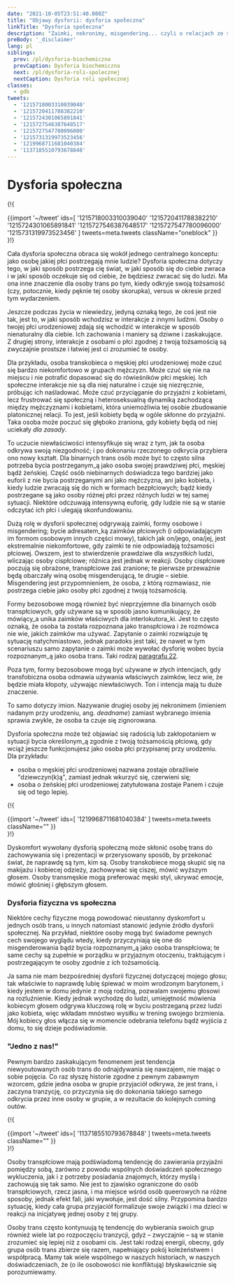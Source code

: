 ```yaml
---
date: "2021-10-05T23:51:40.080Z"
title: "Objawy dysforii: dysforia społeczna"
linkTitle: "Dysforia społeczna"
description: "Zaimki, nekronimy, misgendering... czyli o relacjach ze społeczeństwem"
preBody: '_disclaimer'
lang: pl
siblings:
  prev: /pl/dysforia-biochemiczna
  prevCaption: Dysforia biochemiczna
  next: /pl/dysforia-roli-spolecznej
  nextCaption: Dysforia roli społecznej
classes:
  - gdb
tweets:
  - '1215718003310039040'
  - '1215720411788382210'
  - '1215724301065891841'
  - '1215727546387648517'
  - '1215727547780096000'
  - '1215731319973523456'
  - '1219968711681040384'
  - '1137185510793678848'
---
```


# Dysforia społeczna

{!{ <div class="gutter">{{import '~/tweet' ids=[
  '1215718003310039040'
  '1215720411788382210'
  '1215724301065891841'
  '1215727546387648517'
  '1215727547780096000'
  '1215731319973523456'
] tweets=meta.tweets className="oneblock" }} </div> }!}

Cała dysforia społeczna obraca się wokół jednego centralnego konceptu: jako osobę jakiej płci postrzegają mnie ludzie? Dysforia społeczna dotyczy tego, w jaki sposób postrzega cię świat, w jaki sposób się do ciebie zwraca i w jaki sposób oczekuje się od ciebie, że będziesz zwracać się do ludzi. Ma ona inne znaczenie dla osoby trans po tym, kiedy odkryje swoją tożsamość (czy, potocznie, kiedy pęknie tej osoby skorupka), versus w okresie przed tym wydarzeniem.

Jeszcze podczas życia w niewiedzy, jedyną oznaką tego, że coś jest nie tak, jest to, w jaki sposób wchodzisz w interakcje z innymi ludźmi. Osoby o twojej płci urodzeniowej zdają się wchodzić w interakcje w sposób nienaturalny dla ciebie. Ich zachowania i maniery są dziwne i zaskakujące. Z drugiej strony, interakcje z osobami o płci zgodnej z twoją tożsamością są zwyczajnie prostsze i łatwiej jest ci zrozumieć te osoby.

Dla przykładu, osoba transkobieca o męskiej płci urodzeniowej może czuć się bardzo niekomfortowo w grupach mężczyzn. Może czuć się nie na miejscu i nie potrafić dopasować się do rówieśników płci męskiej. Ich społeczne interakcje nie są dla niej naturalne i czuje się niezręcznie, próbując ich naśladować. Może czuć przyciąganie do przyjaźni z kobietami, lecz frustrować się społeczną i heteroseksualną dynamiką zachodzącą między mężczyznami i kobietami, która uniemożliwia tej osobie zbudowanie platonicznej relacji. To jest, jeśli kobiety będą w ogóle skłonne do przyjaźni. Taka osoba może poczuć się głęboko zraniona, gdy kobiety będą od niej uciekały *dla zasady*.

To uczucie niewłaściwości intensyfikuje się wraz z tym, jak ta osoba odkrywa swoją niezgodność; i po dokonaniu rzeczonego odkrycia przybiera ono nowy kształt. Dla binarnych trans osób może być to często silna potrzeba bycia postrzeganym_ą jako osoba swojej prawdziwej płci, męskiej bądź żeńskiej. Część osób niebinarnych doświadcza tego bardziej jako euforii z nie bycia postrzeganymi ani jako mężczyzna, ani jako kobieta, i kiedy ludzie zwracają się do nich w formach bezpłciowych; bądź kiedy postrzegane są jako osoby różnej płci przez różnych ludzi w tej samej sytuacji. Niektóre odczuwają intensywną euforię, gdy ludzie nie są w stanie odczytać ich płci i ulegają skonfundowaniu.

Dużą rolę w dysforii społecznej odgrywają zaimki, formy osobowe i misgendering; bycie adresatem_ką zaimków płciowych (i odpowiadającym im formom osobowym innych części mowy), takich jak on/jego, ona/jej, jest ekstremalnie niekomfortowe, gdy zaimki te nie odpowiadają tożsamości płciowej. Owszem, jest to stwierdzenie prawdziwe dla *wszystkich* ludzi, wliczając osoby cispłciowe; różnica jest jednak w reakcji. Osoby cispłciowe poczują się obrażone, transpłciowe zaś zranione; te pierwsze przeważnie będą obarczały winą osobę misgenderującą, te drugie – siebie. Misgendering jest przypomnieniem, że osoba, z którą rozmawiasz, nie postrzega ciebie jako osoby płci zgodnej z twoją tożsamością.

Formy bezosobowe mogą również być nieprzyjemne dla binarnych osób transpłciowych, gdy używane są w sposób jasno komunikujący, że mówiący_a unika zaimków właściwych dla interlokutora_ki. Jest to często oznaką, że osoba ta została rozpoznana jako transpłciowa i że rozmówca nie wie, jakich zaimków ma używać. Zapytanie o zaimki rozwiązuje tę sytuację natychmiastowo, jednak paradoks jest taki, że nawet w tym scenariuszu samo zapytanie o zaimki może wywołać dysforię wobec bycia rozpoznanym_ą jako osoba trans. Taki rodzaj [paragrafu 22](https://pl.wikipedia.org/wiki/Paragraf_22_(paradoks)).

Poza tym, formy bezosobowe mogą być używane w złych intencjach, gdy transfobiczna osoba odmawia używania właściwych zaimków, lecz wie, że będzie miała kłopoty, używając niewłaściwych. Ton i intencja mają tu duże znaczenie.

To samo dotyczy imion. Nazywanie drugiej osoby jej nekronimem (imieniem nadanym przy urodzeniu, ang. *deadname*) zamiast wybranego imienia sprawia zwykle, że osoba ta czuje się zignorowana.

Dysforia społeczna może też objawiać się radością lub zakłopotaniem w sytuacji bycia określonym_ą zgodnie z twoją tożsamością płciową, gdy wciąż jeszcze funkcjonujesz jako osoba płci przypisanej przy urodzeniu. Dla przykładu:

- osoba o męskiej płci urodzeniowej nazwana zostaje obraźliwie "dziewczyn(k)ą", zamiast jednak wkurzyć się, czerwieni się;
- osoba o żeńskiej płci urodzeniowej zatytułowana zostaje Panem i czuje się od tego lepiej.

{!{ <div class="gutter">{{import '~/tweet' ids=[
  '1219968711681040384'
] tweets=meta.tweets className="" }} </div> }!}

Dyskomfort wywołany dysforią społeczną może skłonić osobę trans do zachowywania się i prezentacji w przerysowany sposób, by przekonać świat, że naprawdę są tym, kim są. Osoby transkobiece mogą skupić się na makijażu i kobiecej odzieży, zachowywać się ciszej, mówić wyższym głosem. Osoby transmęskie mogą preferować męski styl, ukrywać emocje, mówić głośniej i głębszym głosem.

### Dysforia fizyczna vs społeczna

Niektóre cechy fizyczne mogą powodować nieustanny dyskomfort u jednych osób trans, u innych natomiast stanowić jedynie źródło dysforii społecznej. Na przykład, niektóre osoby mogą być świadome pewnych cech swojego wyglądu wtedy, kiedy przyczyniają się one do misgenderowania bądź bycia rozpoznanym_ą jako osoba transpłciowa; te same cechy są zupełnie w porządku w przyjaznym otoczeniu, traktującym i postrzegającym te osoby zgodnie z ich tożsamością.

Ja sama nie mam bezpośredniej dysforii fizycznej dotyczącej mojego głosu; tak właściwie to naprawdę lubię śpiewać w moim wrodzonym barytonem, i kiedy jestem w domu jedynie z moją rodziną, pozwalam swojemu głosowi na rozluźnienie. Kiedy jednak wychodzę do ludzi, umiejętność mówienia kobiecym głosem odgrywa kluczową rolę w byciu postrzeganą przez ludzi jako kobieta, więc wkładam mnóstwo wysiłku w trening swojego brzmienia. Mój kobiecy głos włącza się w momencie odebrania telefonu bądź wyjścia z domu, to się dzieje podświadomie.

### "Jedno z nas!"

Pewnym bardzo zaskakującym fenomenem jest tendencja niewyoutowanych osób trans do odnajdywania się nawzajem, nie mając o sobie pojęcia. Co raz słyszę historie zgodne z pewnym zabawnym wzorcem, gdzie jedna osoba w grupie przyjaciół odkrywa, że jest trans, i zaczyna tranzycję, co przyczynia się do dokonania takiego samego odkrycia przez inne osoby w grupie, a w rezultacie do kolejnych coming outów.

{!{ <div class="gutter">{{import '~/tweet' ids=[
  '1137185510793678848'
] tweets=meta.tweets className="" }} </div> }!}

Osoby transpłciowe mają podświadomą tendencję do zawierania przyjaźni pomiędzy sobą, zarówno z powodu wspólnych doświadczeń społecznego wykluczenia, jak i z potrzeby posiadania znajomych, którzy myślą i zachowują się tak samo. Nie jest to zjawisko ograniczone do osób transpłciowych, rzecz jasna, i ma miejsce wśród osób queerowych na różne sposoby, jednak efekt fali, jaki wywołuje, jest dość silny. Przypomina bardzo sytuację, kiedy cała grupa przyjaciół formalizuje swoje związki i ma dzieci w reakcji na inicjatywę jednej osoby z tej grupy.

Osoby trans często kontynuują tę tendencję do wybierania swoich grup również wiele lat po rozpoczęciu tranzycji, gdyż – zwyczajnie – są w stanie zrozumieć się lepiej niż z osobami cis. Jest taki rodzaj energii, obecny, gdy grupa osób trans zbierze się razem, napełniający pokój koleżeństwem i współpracą. Mamy tak wiele wspólnego w naszych historiach, w naszych doświadczeniach, że (o ile osobowości nie konfliktują) błyskawicznie się porozumiewamy.
